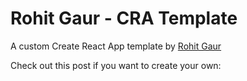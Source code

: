 # Rohit Gaur - CRA Template

A custom Create React App template by [Rohit Gaur](https://rohit.xyz)

Check out this post if you want to create your own:
